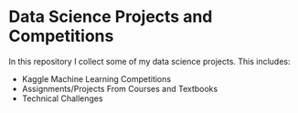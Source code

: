 # Data Science Projects and Competitions
 In this repository I collect some of my data science projects. This includes:
 - Kaggle Machine Learning Competitions
 - Assignments/Projects From Courses and Textbooks
 - Technical Challenges 



 


